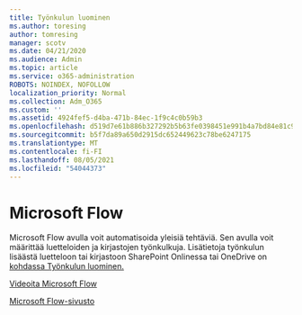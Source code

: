 ```yaml
---
title: Työnkulun luominen
ms.author: toresing
author: tomresing
manager: scotv
ms.date: 04/21/2020
ms.audience: Admin
ms.topic: article
ms.service: o365-administration
ROBOTS: NOINDEX, NOFOLLOW
localization_priority: Normal
ms.collection: Adm_O365
ms.custom: ''
ms.assetid: 4924fef5-d4ba-471b-84ec-1f9c4c0b59b3
ms.openlocfilehash: d519d7e61b886b327292b5b63fe0398451e991b4a7bd84e81c9fac5cdb47fc0d
ms.sourcegitcommit: b5f7da89a650d2915dc652449623c78be6247175
ms.translationtype: MT
ms.contentlocale: fi-FI
ms.lasthandoff: 08/05/2021
ms.locfileid: "54044373"
---
```

# <a name="microsoft-flow"></a>Microsoft Flow

Microsoft Flow avulla voit automatisoida yleisiä tehtäviä. Sen avulla voit määrittää luetteloiden ja kirjastojen työnkulkuja. Lisätietoja työnkulun lisäästä luetteloon tai kirjastoon SharePoint Onlinessa tai OneDrive on [kohdassa Työnkulun luominen.](https://go.microsoft.com/fwlink/?linkid=869408)
  
[Videoita Microsoft Flow](https://go.microsoft.com/fwlink/?linkid=864641)
  
[Microsoft Flow-sivusto](https://go.microsoft.com/fwlink/?linkid=864642)
  

